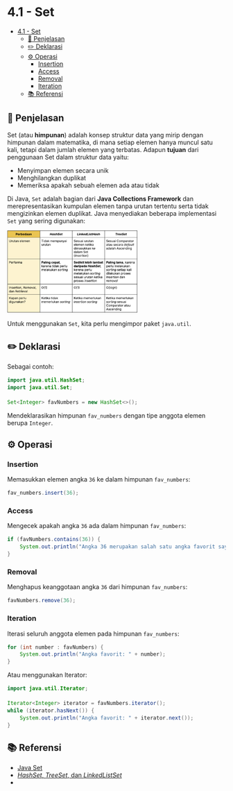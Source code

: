# 4.1 - Set

- [4.1 - Set](#31---set)
  - [📑 Penjelasan](#-penjelasan)
  - [✏️ Deklarasi](#️-deklarasi)
  - [⚙️ Operasi](#️-operasi)
    - [Insertion](#insertion)
    - [Access](#access)
    - [Removal](#removal)
    - [Iteration](#iteration)
  - [📚 Referensi](#-referensi)


## 📑 Penjelasan

Set (atau **himpunan**) adalah konsep struktur data yang mirip dengan himpunan dalam matematika, di mana setiap elemen hanya muncul satu kali, tetapi dalam jumlah elemen yang terbatas. Adapun **tujuan** dari penggunaan Set dalam struktur data yaitu:
- Menyimpan elemen secara unik
- Menghilangkan duplikat
- Memeriksa apakah sebuah elemen ada atau tidak

Di Java, `Set` adalah bagian dari **Java Collections Framework** dan merepresentasikan kumpulan elemen tanpa urutan tertentu serta tidak mengizinkan elemen duplikat. Java menyediakan beberapa implementasi `Set` yang sering digunakan:

<img src="TabelPerbedaan_HashSet_LinkedListHash_TreeSet.png" width="300px">

Untuk menggunakan `Set`, kita perlu mengimpor paket `java.util`.

## ✏️ Deklarasi

Sebagai contoh:
```java
import java.util.HashSet;
import java.util.Set;

Set<Integer> favNumbers = new HashSet<>();
```

Mendeklarasikan himpunan `fav_numbers` dengan tipe anggota elemen berupa `Integer`.

## ⚙️ Operasi

### Insertion

Memasukkan elemen angka `36` ke dalam himpunan `fav_numbers`:
```java
fav_numbers.insert(36);
```

### Access

Mengecek apakah angka `36` ada dalam himpunan `fav_numbers`:
```java
if (favNumbers.contains(36)) {
    System.out.println("Angka 36 merupakan salah satu angka favorit saya");
}
```

### Removal

Menghapus keanggotaan angka `36` dari himpunan `fav_numbers`:
```java
favNumbers.remove(36);
```

### Iteration

Iterasi seluruh anggota elemen pada himpunan `fav_numbers`:
```java
for (int number : favNumbers) {
    System.out.println("Angka favorit: " + number);
}
```

Atau menggunakan Iterator:
```java
import java.util.Iterator;

Iterator<Integer> iterator = favNumbers.iterator();
while (iterator.hasNext()) {
    System.out.println("Angka favorit: " + iterator.next());
}

```

## 📚 Referensi

- [Java Set](https://docs.oracle.com/javase/8/docs/api/java/util/Set.html)
- [*HashSet*, *TreeSet*, dan *LinkedListSet*](https://javaconceptoftheday.com/hashset-vs-linkedhashset-vs-treeset-in-java/)
- 
